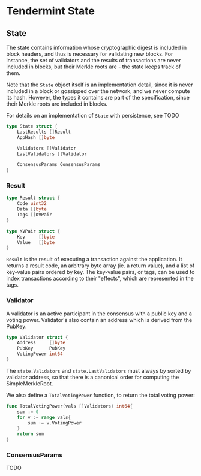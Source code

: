 # Tendermint State

## State

The state contains information whose cryptographic digest is included in block headers, and thus is
necessary for validating new blocks. For instance, the set of validators and the results of
transactions are never included in blocks, but their Merkle roots are - the state keeps track of them.

Note that the `State` object itself is an implementation detail, since it is never
included in a block or gossipped over the network, and we never compute
its hash. However, the types it contains are part of the specification, since
their Merkle roots are included in blocks.

For details on an implementation of `State` with persistence, see TODO

```go
type State struct {
    LastResults []Result
    AppHash []byte

    Validators []Validator
    LastValidators []Validator

    ConsensusParams ConsensusParams
}
```

### Result

```go
type Result struct {
    Code uint32
    Data []byte
    Tags []KVPair
}

type KVPair struct {
    Key     []byte
    Value   []byte
}
```

`Result` is the result of executing a transaction against the application.
It returns a result code, an arbitrary byte array (ie. a return value),
and a list of key-value pairs ordered by key. The key-value pairs, or tags,
can be used to index transactions according to their "effects", which are
represented in the tags.

### Validator

A validator is an active participant in the consensus with a public key and a voting power.
Validator's also contain an address which is derived from the PubKey:

```go
type Validator struct {
    Address     []byte
    PubKey      PubKey
    VotingPower int64
}
```

The `state.Validators` and `state.LastValidators` must always by sorted by validator address,
so that there is a canonical order for computing the SimpleMerkleRoot.

We also define a `TotalVotingPower` function, to return the total voting power:

```go
func TotalVotingPower(vals []Validators) int64{
    sum := 0
    for v := range vals{
        sum += v.VotingPower
    }
    return sum
}
```


### ConsensusParams

TODO
